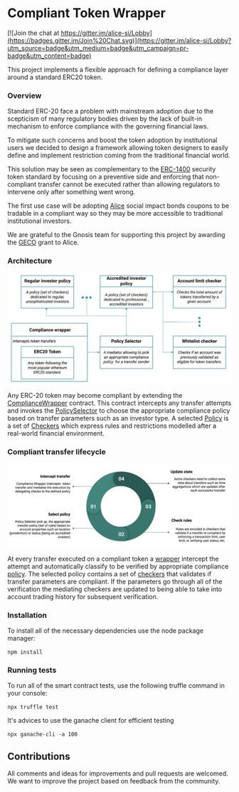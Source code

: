 # Compliant Token Wrapper

[![Join the chat at https://gitter.im/alice-si/Lobby](https://badges.gitter.im/Join%20Chat.svg)](https://gitter.im/alice-si/Lobby?utm_source=badge&utm_medium=badge&utm_campaign=pr-badge&utm_content=badge)

This project implements a flexible approach for defining a compliance layer around a standard ERC20 token.

### Overview

Standard ERC-20 face a problem with mainstream adoption due to the scepticism of many regulatory bodies driven by the lack
of built-in mechanism to enforce compliance with the governing financial laws.

To mitigate such concerns and boost the token adoption by institutional users we decided to design a framework allowing
token designers to easily define and implement restriction coming from the traditional financial world.

This solution may be seen as complementary to the [ERC-1400](https://thesecuritytokenstandard.org/) security token standard by
focusing on a preventive side and enforcing that non-compliant transfer cannot be executed rather than allowing regulators to intervene
only after something went wrong.

The first use case will be adopting [Alice](https://alice.si) social impact bonds coupons to be tradable in a compliant way so they may be
more accessible to traditional institutional investors.

We are grateful to the Gnosis team for supporting this project by awarding the [GECO](https://github.com/gnosis/GECO) grant to Alice.


### Architecture

![Compliant transfer lifecycle](/diagrams/architecture.png)

Any ERC-20 token may become compliant by extending the [ComplianceWrapper](https://github.com/alice-si/compliant-token/blob/master/contracts/PreventiveComplianceWrapper.sol) contract. This contract intercepts any transfer
attempts and invokes the [PolicySelector](https://github.com/alice-si/compliant-token/tree/master/contracts/selectors) to choose the appropriate compliance policy based on transfer parameters such as an investor type.
A selected [Policy](https://github.com/alice-si/compliant-token/blob/master/contracts/TransferPolicy.sol) is a set of [Checkers](https://github.com/alice-si/compliant-token/tree/master/contracts/checkers) which express rules and restrictions modelled after a real-world financial environment.

### Compliant transfer lifecycle

![Compliant transfer lifecycle](/diagrams/lifecycle.png)

At every transfer executed on a compliant token a [wrapper](https://github.com/alice-si/compliant-token/blob/master/contracts/PreventiveComplianceWrapper.sol)
intercept the attempt and automatically classify to be verified by appropriate compliance [policy](https://github.com/alice-si/compliant-token/blob/master/contracts/TransferPolicy.sol).
The selected policy contains a set of [checkers](https://github.com/alice-si/compliant-token/blob/master/contracts/checkers/ITransferChecker.sol) that validates if transfer parameters are compliant.
If the parameters go through all of the verification the mediating checkers are updated to being able to take into account trading history for subsequent verification.

### Installation

To install all of the necessary dependencies use the node package manager:

    npm install

### Running tests

To run all of the smart contract tests, use the following truffle command in your console:

    npx truffle test

It's advices to use the ganache client for efficient testing

    npx ganache-cli -a 100

## Contributions

All comments and ideas for improvements and pull requests are welcomed. We want to improve the project based on feedback from the community.
